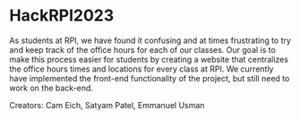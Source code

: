 # HackRPI2023
As students at RPI, we have found it confusing and at times frustrating to try and keep track of the office hours for each of our classes. Our goal is to make this process easier for students by creating a website that centralizes the office hours times and locations for every class at RPI. We currently have implemented the front-end functionality of the project, but still need to work on the back-end.

Creators: Cam Eich, Satyam Patel, Emmanuel Usman
